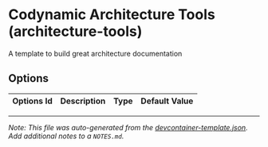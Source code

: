 
# Codynamic Architecture Tools (architecture-tools)

A template to build great architecture documentation

## Options

| Options Id | Description | Type | Default Value |
|-----|-----|-----|-----|




---

_Note: This file was auto-generated from the [devcontainer-template.json](https://github.com/codynamic/architecture-tools/blob/main/src/architecture-tools/devcontainer-template.json).  Add additional notes to a `NOTES.md`._

